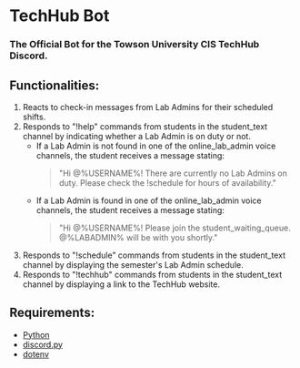 # TechHub Bot
### The Official Bot for the Towson University CIS TechHub Discord.

## Functionalities:

1. Reacts to check-in messages from Lab Admins for their scheduled shifts.
2. Responds to "!help" commands from students in the student_text channel by indicating whether a Lab Admin is on duty or not.
   * If a Lab Admin is not found in one of the online_lab_admin voice channels, the student receives a message stating: 
     > "Hi @%USERNAME%! There are currently no Lab Admins on duty. Please check the !schedule for hours of availability."
   * If a Lab Admin is found in one of the online_lab_admin voice channels, the student receives a message stating: 
     > "Hi @%USERNAME%! Please join the student_waiting_queue. @%LABADMIN% will be with you shortly."
3. Responds to "!schedule" commands from students in the student_text channel by displaying the semester's Lab Admin schedule.
4. Responds to "!techhub" commands from students in the student_text channel by displaying a link to the TechHub website.

## Requirements:
- [Python](https://www.python.org/downloads/)
- [discord.py](https://discordpy.readthedocs.io/en/stable/)
- [dotenv](https://pypi.org/project/python-dotenv/)
